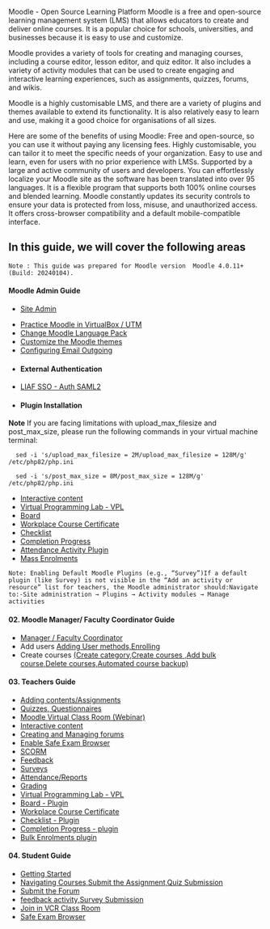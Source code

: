 Moodle - Open Source Learning Platform
Moodle is a free and open-source learning management system (LMS) that allows educators to create and deliver online courses. It is a popular choice for schools, universities, and businesses because it is easy to use and customize.

Moodle provides a variety of tools for creating and managing courses, including a course editor, lesson editor, and quiz editor. It also includes a variety of activity modules that can be used to create engaging and interactive learning experiences, such as assignments, quizzes, forums, and wikis.

Moodle is a highly customisable LMS, and there are a variety of plugins and themes available to extend its functionality. It is also relatively easy to learn and use, making it a good choice for organisations of all sizes.

Here are some of the benefits of using Moodle:
Free and open-source, so you can use it without paying any licensing fees.
Highly customisable, you can tailor it to meet the specific needs of your organization.
Easy to use and learn, even for users with no prior experience with LMSs.
Supported by a large and active community of users and developers.
You can effortlessly localize your Moodle site as the software has been translated into over 95 languages.
It is a flexible program that supports both 100% online courses and blended learning.
Moodle constantly updates its security controls to ensure your data is protected from loss, misuse, and unauthorized access.
It offers cross-browser compatibility and a default mobile-compatible interface.

<h2> In this guide, we will cover the following areas </h2>

 `Note : This guide was prepared for Moodle version  Moodle 4.0.11+ (Build: 20240104).` 

 <!-- > [!NOTE]This content will not appear in the rendered Markdown  -->
 
<h4>   Moodle Admin Guide </h4>

   * [Site Admin](https://learn-lk.github.io/FOSS-LABWORK-HOST/moodle/admin-guide/site-admin/)
<!--   * Moodle installation
     - [Linux](https://learn-lk.github.io/FOSS-LABWORK-HOST/moodle/admin-guide/moodle-install)
     - [Alpine Linux](https://learn-lk.github.io/FOSS-LABWORK-HOST/moodle/admin-guide/Alpine-linux) -->
   * [Practice Moodle in VirtualBox / UTM](https://learn-lk.github.io/FOSS-LABWORK-HOST/moodle/admin-guide/Practice-Moodle-VirtualBox&UTM/)
   * [Change Moodle Language Pack](https://learn-lk.github.io/FOSS-LABWORK-HOST/moodle/mdl-language-pack)
   * [Customize the Moodle themes](https://learn-lk.github.io/FOSS-LABWORK-HOST/moodle/admin-guide/Customize_Moodle_themes)
   * [Configuring Email Outgoing](https://learn-lk.github.io/FOSS-LABWORK-HOST/moodle/admin-guide/Configuring-Email-Outgoing)
   * <h4>  External Authentication </h4>
   * [LIAF SSO - Auth SAML2](https://learn-lk.github.io/FOSS-LABWORK-HOST/moodle/admin-guide/Learn-SSO)
 <!--  * [LIAF SSO - Shiboleth SP](https://learn-lk.github.io/FOSS-LABWORK-HOST/moodle/admin-guide/shiboleth)
   * [O365 Authentication](https://learn-lk.github.io/FOSS-LABWORK-HOST/moodle/admin-guide/authentication#-mirosoft-o365--)
   * [Google Authentication](https://learn-lk.github.io/FOSS-LABWORK-HOST/moodle/admin-guide/authentication#google-authentication) -->
   * <h4>Plugin Installation</h4>

  **Note** If you are facing limitations with upload_max_filesize and post_max_size, please run the following commands in your virtual machine terminal:

```  sed -i 's/upload_max_filesize = 2M/upload_max_filesize = 128M/g' /etc/php82/php.ini```

```  sed -i 's/post_max_size = 8M/post_max_size = 128M/g' /etc/php82/php.ini```

   * [Interactive content](https://learn-lk.github.io/FOSS-LABWORK-HOST/moodle/admin-guide/Install-H5P-plugin)
   * [Virtual Programming Lab - VPL](https://learn-lk.github.io/FOSS-LABWORK-HOST/moodle/admin-guide/installVPL)
   * [Board](https://learn-lk.github.io/FOSS-LABWORK-HOST/moodle/admin-guide/install-boad) 
   * [Workplace Course Certificate](https://learn-lk.github.io/FOSS-LABWORK-HOST/moodle/admin-guide/Workplace-Certificate)
   * [Checklist](https://learn-lk.github.io/FOSS-LABWORK-HOST/moodle/admin-guide/Checklist-pluging)
   * [Completion Progress](https://learn-lk.github.io/FOSS-LABWORK-HOST/moodle/admin-guide/Progress-plugin)
   * [Attendance Activity Plugin](https://learn-lk.github.io/FOSS-LABWORK-HOST/moodle/admin-guide/attendance-plugin)
   * [Mass Enrolments](https://learn-lk.github.io/FOSS-LABWORK-HOST/moodle/admin-guide/Mass-enrolments)


    
```Note: Enabling Default Moodle Plugins (e.g., “Survey”)If a default plugin (like Survey) is not visible in the “Add an activity or resource” list for teachers, the Moodle administrator should:Navigate to:-Site administration → Plugins → Activity modules → Manage activities```
     

<h4> 02. Moodle Manager/ Faculty Coordinator Guide </h4>

  * [Manager / Faculty Coordinator](https://learn-lk.github.io/FOSS-LABWORK-HOST/moodlemanagerfaculty/manager)
  * Add users [Adding User methods,Enrolling](https://learn-lk.github.io/FOSS-LABWORK-HOST/moodle/managerfaculty/Adding%20users#adding-users-)
  * Create courses [(Create category,Create courses ,Add bulk course,Delete courses,Automated course backup)](https://learn-lk.github.io/FOSS-LABWORK-HOST/moodle/managerfaculty/add#-adding-a-course-category-)



<h4> 03. Teachers Guide</h4>

   * [Adding contents/Assignments](https://learn-lk.github.io/FOSS-LABWORK-HOST/moodle/TeachersGuide/Assignment-activity)
   * [Quizzes, Questionnaires](https://learn-lk.github.io/FOSS-LABWORK-HOST/moodle/TeachersGuide/Quizzes&Questionnaires)
   * [Moodle Virtual Class Room (Webinar)](https://learn-lk.github.io/FOSS-LABWORK-HOST/moodle/TeachersGuide/Moodle%20Virtual%20Class%20Room%20(Webinar)%20)
   * [Interactive content](https://learn-lk.github.io/FOSS-LABWORK-HOST/moodle/TeachersGuide/Interactive-content)
   * [Creating and Managing forums](https://learn-lk.github.io/FOSS-LABWORK-HOST/moodle/TeachersGuide/Forum%20activity)
     <!--* [Scheduling activities](https://learn-lk.github.io/FOSS-LABWORK-HOST/moodle/admin-guide/Scheduling-activities)-->
   * [Enable Safe Exam Browser](https://learn-lk.github.io/FOSS-LABWORK-HOST/moodle/TeachersGuide/Enable-Safe-Exam-Browser)
   * [SCORM](https://learn-lk.github.io/FOSS-LABWORK-HOST/moodle/TeachersGuide/SCORM)
   * [Feedback](https://learn-lk.github.io/FOSS-LABWORK-HOST/moodle/TeachersGuide/Feedback)
   * [Surveys](https://learn-lk.github.io/FOSS-LABWORK-HOST/moodle/TeachersGuide/Survey-activity)
   * [Attendance/Reports](https://learn-lk.github.io/FOSS-LABWORK-HOST/moodle/TeachersGuide/Attendance-activity)
   * [Grading](https://learn-lk.github.io/FOSS-LABWORK-HOST/moodle/TeachersGuide/Grading)
   * [Virtual Programming Lab - VPL](https://learn-lk.github.io/FOSS-LABWORK-HOST/moodle/TeachersGuide/VirtualProgrammingLab-VPL)
   * [Board - Plugin](https://learn-lk.github.io/FOSS-LABWORK-HOST/moodle/TeachersGuide/mdl-board)
   * [Workplace Course Certificate](https://learn-lk.github.io/FOSS-LABWORK-HOST/moodle/TeachersGuide/course-certificate)
   * [Checklist - Plugin](https://learn-lk.github.io/FOSS-LABWORK-HOST/moodle/TeachersGuide/Checklist)
   * [Completion Progress - plugin](https://learn-lk.github.io/FOSS-LABWORK-HOST/moodle/TeachersGuide/completion-progress)
   * [Bulk Enrolments plugin](https://learn-lk.github.io/FOSS-LABWORK-HOST/moodle/TeachersGuide/bulk_enrolments)
     
<h4> 04. Student Guide</h4>

   <!--[Students Guide](https://learn-lk.github.io/FOSS-LABWORK-HOST/moodle/StudentGuide/Student-Guide)-->
   * [Getting Started](https://learn-lk.github.io/FOSS-LABWORK-HOST/moodle/StudentGuide/getting-started)
   * [Navigating Courses,Submit the Assignment,Quiz Submission](https://learn-lk.github.io/FOSS-LABWORK-HOST/moodle/StudentGuide/Courses-Assignment-Quiz-Submission)
   * [Submit the Forum](https://learn-lk.github.io/FOSS-LABWORK-HOST/moodle/StudentGuide/Submit-Forum)
   * [feedback activity,Survey Submission](https://learn-lk.github.io/FOSS-LABWORK-HOST/moodle/StudentGuide/feedback-Survey-Submission)
   * [Join in VCR Class Room](https://learn-lk.github.io/FOSS-LABWORK-HOST/moodle/StudentGuide/Join-VCR)
   * [Safe Exam Browser](https://learn-lk.github.io/FOSS-LABWORK-HOST/moodle/StudentGuide/Safe-Exam-Browser)
